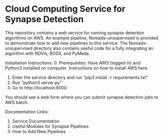 # Cloud Computing Service for Synapse Detection
This repository contains a web service for running synapse detection algorithms on AWS. An example pipeline, Nomads-unsupervised is provided to demonstrate how to add new pipelines to this service. The Nomads-unsupervised directory also contains useful code for a fully integrating an algorithm with NDVis, BOSS, and PyMeda.

Installation Instructions:
0. Prerequisites: Have AWS (logged in) and Python3 installed on computer. Instructions on how to install AWS here.
1. Enter the service directory and run "pip3 install -r requirements.txt"
2. Run "python3 server.py"
3. Go to http://localhost:8000

You should see a web form where you can submit synapse detection jobs to AWS batch. 

Documentation Links:
1. Service Documentation
2. Useful Modules for Synapse Pipelines
3. How to Add New Pipelines




